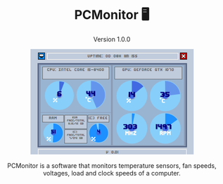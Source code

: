 <h1 align="center">PCMonitor 🖥️</h1>
<p align="center">Version 1.0.0</p>


<p align="center">
  
<img src="PcMonitor.png"/>

<p align="center">
PCMonitor is a software that monitors temperature sensors, fan speeds, voltages, load and clock speeds of a computer.

</p>

</p>



